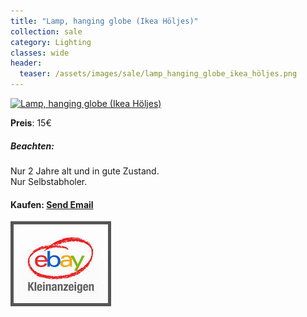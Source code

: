 ```yaml
---
title: "Lamp, hanging globe (Ikea Höljes)"
collection: sale
category: Lighting
classes: wide
header: 
  teaser: /assets/images/sale/lamp_hanging_globe_ikea_höljes.png
---
```




<a href="">
  <img src="/assets/images/sale/lamp_hanging_globe_ikea_höljes.png" alt="Lamp, hanging globe (Ikea Höljes)">
</a>

**Preis**: 15€

##### Beachten:
Nur 2 Jahre alt und in gute Zustand.<br>Nur Selbstabholer.

#### Kaufen: <a href = "mailto:digitaldasler@gmail.com?subject=Lamp, hanging globe (Ikea Höljes)">Send Email</a>

<a href="">
  <img src="/assets/images/ebay.png" alt="Ebay Kleinanzeigen" style="border: 5px solid #555">
</a>

